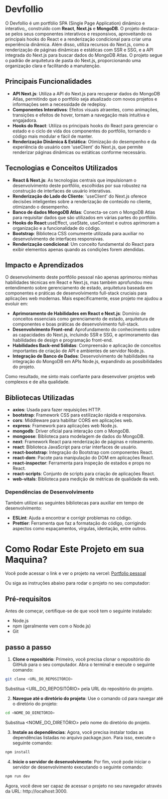 # Devfollio

O Devfollio é um portfólio SPA (Single Page Application) dinâmico e interativo,, construído com **React**, **Next.js** e **MongoDB**. O projeto destaca-se pelos seus componentes interativos e responsivos, aproveitando os principais hooks do React e a renderização condicional para criar uma experiência dinâmica. Além disso, utiliza recursos do Next.js, como a renderização de páginas dinâmicas e estáticas com SSR e SSG, e a API integrada do Next.js para buscar dados do MongoDB Atlas. O projeto segue o padrão de arquitetura de pasta do Next.js, proporcionando uma organização clara e facilitando a manutenção.


## Principais Funcionalidades

- **API Next.js**: Utiliza a API do Next.js para recuperar dados do MongoDB Atlas, permitindo que o portfólio seja atualizado com novos projetos e informações sem a necessidade de redeploy.
- **Componentes Interativos**: Efeitos visuais atraentes, como animações, transições e efeitos de hover, tornam a navegação mais intuitiva e engajadora.
- **Hooks do React**: Utiliza os principais hooks do React para gerenciar o estado e o ciclo de vida dos componentes do portfólio, tornando o código mais modular e fácil de manter.
- **Renderização Dinâmica & Estática**: Otimização do desempenho e da experiência do usuário com 'useClient' do Next.js, que permite renderizar páginas dinâmicas ou estáticas conforme necessário.


## Tecnologias e Conceitos Utilizados

- **React & Next.js**: As tecnologias centrais que impulsionam o desenvolvimento deste portfólio, escolhidas por sua robustez na construção de interfaces de usuário interativas.
- **Renderização do Lado do Cliente**: 'useClient' do Next.js oferece decisões inteligentes sobre a renderização de conteúdo no cliente, otimizando o desempenho.
- **Banco de dados MongoDB Atlas**: Conecta-se com o MongoDB Atlas para requisitar dados que são utilizados em várias partes do portfólio.
- **Hooks do React**:useEffect, useState, useContext e outros aprimoram a organização e a funcionalidade do código.
- **Bootstrap**: Biblioteca CSS comumente utilizada para auxiliar no desenvolvimento de interfaces responsivas.
- **Renderização condicional**: Um conceito fundamental do React para exibir elementos apenas quando as condições forem atendidas.


## Impacto e Aprendizados

O desenvolvimento deste portfólio pessoal não apenas aprimorou minhas habilidades técnicas em React e Next.js, mas também aprofundou meu entendimento sobre gerenciamento de estado, arquitetura baseada em componentes e práticas de desenvolvimento full-stack cruciais para aplicações web modernas. Mais especificamente, esse projeto me ajudou a evoluir em:
- **Aprimoramento de Habilidades em React e Next.js**: Domínio de conceitos essenciais como gerenciamento de estado, arquitetura de componentes e boas práticas de desenvolvimento full-stack.
- **Desenvolvimento Front-end**: Aprofundamento do conhecimento sobre as capacidades do Next.js, incluindo SSR e SSG, e aprimoramento das habilidades de design e programação front-end.
- **Habilidades Back-end Sólidas**: Compreensão e aplicação de conceitos importantes de criação de API e ambientes de servidor Node.js.
- **Integração de Banco de Dados**: Desenvolvimento de habilidades na integração do MongoDB em APIs Node.js, expandindo as possibilidades do projeto.

Como resultado, me sinto mais confiante para desenvolver projetos web complexos e de alta qualidade.


## Bibliotecas Utilizadas

- **axios**: Usada para fazer requisições HTTP.
- **bootstrap**: Framework CSS para estilização rápida e responsiva.
- **cors**: Middleware para habilitar CORS em aplicações web.
- **express**: Framework para aplicações web Node.js.
- **mongodb**: Driver oficial para interação com o MongoDB.
- **mongoose**: Biblioteca para modelagem de dados do MongoDB.
- **next**: Framework React para renderização de páginas e roteamento.
- **react**: Biblioteca JavaScript para criar interfaces de usuário.
- **react-bootstrap**: Integração do Bootstrap com componentes React.
- **react-dom**: Pacote para manipulação do DOM em aplicações React.
- **react-inspector**: Ferramenta para inspeção de estados e props no React.
- **react-scripts**: Conjunto de scripts para criação de aplicações React.
- **web-vitals**: Biblioteca para medição de métricas de qualidade da web.

### Dependências de Desenvolvimento

Também utilizei as seguintes bibliotecas para auxiliar em tempo de desenvolvimento:

- **ESLint**: Ajuda a encontrar e corrigir problemas no código.
- **Prettier**: Ferramenta que faz a formatação do código, corrigindo aspectos como espaçamentos, vírgulas, identação, entre outros.



# Como Rodar Este Projeto em sua Maquina?

Você pode acessar o link e ver o projeto na vercel: [Portfolio pessoal](https://devfollio.vercel.app/)

Ou siga as instruções abaixo para rodar o projeto no seu computador:

## Pré-requisitos

Antes de começar, certifique-se de que você tem o seguinte instalado:
- Node.js
- npm (geralmente vem com o Node.js)
- Git


## passo a passo

1. **Clone o repositório**: Primeiro, você precisa clonar o repositório do GitHub para o seu computador. Abra o terminal e execute o seguinte comando:

```bash
git clone <URL_DO_REPOSITÓRIO>
```
Substitua <URL_DO_REPOSITÓRIO> pela URL do repositório do projeto.

2. **Navegue até o diretório do projeto**: Use o comando cd para navegar até o diretório do projeto:

```bash
cd <NOME_DO_DIRETÓRIO>
```
Substitua <NOME_DO_DIRETÓRIO> pelo nome do diretório do projeto.

3. **Instale as dependências**: Agora, você precisa instalar todas as dependências listadas no arquivo package.json. Para isso, execute o seguinte comando:

```bash
npm install
```

4. **Inicie o servidor de desenvolvimento**: Por fim, você pode iniciar o servidor de desenvolvimento executando o seguinte comando:

````bash
npm run dev
````
Agora, você deve ser capaz de acessar o projeto no seu navegador através da URL: http://localhost:3000.
